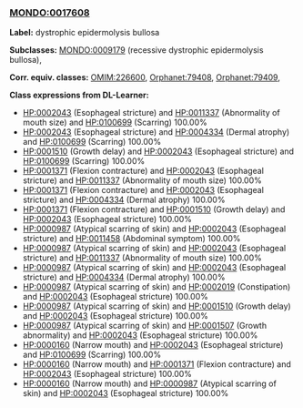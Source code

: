 
### [MONDO:0017608](http://purl.obolibrary.org/obo/MONDO_0017608)
**Label:** dystrophic epidermolysis bullosa

**Subclasses:** [MONDO:0009179](http://purl.obolibrary.org/obo/MONDO_0009179) (recessive dystrophic epidermolysis bullosa), 

**Corr. equiv. classes:** [OMIM:226600](http://purl.obolibrary.org/obo/OMIM_226600), [Orphanet:79408](http://www.orpha.net/ORDO/Orphanet_79408), [Orphanet:79409](http://www.orpha.net/ORDO/Orphanet_79409), 

**Class expressions from DL-Learner:**

- [HP:0002043](http://purl.obolibrary.org/obo/HP_0002043) (Esophageal stricture) and [HP:0011337](http://purl.obolibrary.org/obo/HP_0011337) (Abnormality of mouth size) and [HP:0100699](http://purl.obolibrary.org/obo/HP_0100699) (Scarring) 100.00%
- [HP:0002043](http://purl.obolibrary.org/obo/HP_0002043) (Esophageal stricture) and [HP:0004334](http://purl.obolibrary.org/obo/HP_0004334) (Dermal atrophy) and [HP:0100699](http://purl.obolibrary.org/obo/HP_0100699) (Scarring) 100.00%
- [HP:0001510](http://purl.obolibrary.org/obo/HP_0001510) (Growth delay) and [HP:0002043](http://purl.obolibrary.org/obo/HP_0002043) (Esophageal stricture) and [HP:0100699](http://purl.obolibrary.org/obo/HP_0100699) (Scarring) 100.00%
- [HP:0001371](http://purl.obolibrary.org/obo/HP_0001371) (Flexion contracture) and [HP:0002043](http://purl.obolibrary.org/obo/HP_0002043) (Esophageal stricture) and [HP:0011337](http://purl.obolibrary.org/obo/HP_0011337) (Abnormality of mouth size) 100.00%
- [HP:0001371](http://purl.obolibrary.org/obo/HP_0001371) (Flexion contracture) and [HP:0002043](http://purl.obolibrary.org/obo/HP_0002043) (Esophageal stricture) and [HP:0004334](http://purl.obolibrary.org/obo/HP_0004334) (Dermal atrophy) 100.00%
- [HP:0001371](http://purl.obolibrary.org/obo/HP_0001371) (Flexion contracture) and [HP:0001510](http://purl.obolibrary.org/obo/HP_0001510) (Growth delay) and [HP:0002043](http://purl.obolibrary.org/obo/HP_0002043) (Esophageal stricture) 100.00%
- [HP:0000987](http://purl.obolibrary.org/obo/HP_0000987) (Atypical scarring of skin) and [HP:0002043](http://purl.obolibrary.org/obo/HP_0002043) (Esophageal stricture) and [HP:0011458](http://purl.obolibrary.org/obo/HP_0011458) (Abdominal symptom) 100.00%
- [HP:0000987](http://purl.obolibrary.org/obo/HP_0000987) (Atypical scarring of skin) and [HP:0002043](http://purl.obolibrary.org/obo/HP_0002043) (Esophageal stricture) and [HP:0011337](http://purl.obolibrary.org/obo/HP_0011337) (Abnormality of mouth size) 100.00%
- [HP:0000987](http://purl.obolibrary.org/obo/HP_0000987) (Atypical scarring of skin) and [HP:0002043](http://purl.obolibrary.org/obo/HP_0002043) (Esophageal stricture) and [HP:0004334](http://purl.obolibrary.org/obo/HP_0004334) (Dermal atrophy) 100.00%
- [HP:0000987](http://purl.obolibrary.org/obo/HP_0000987) (Atypical scarring of skin) and [HP:0002019](http://purl.obolibrary.org/obo/HP_0002019) (Constipation) and [HP:0002043](http://purl.obolibrary.org/obo/HP_0002043) (Esophageal stricture) 100.00%
- [HP:0000987](http://purl.obolibrary.org/obo/HP_0000987) (Atypical scarring of skin) and [HP:0001510](http://purl.obolibrary.org/obo/HP_0001510) (Growth delay) and [HP:0002043](http://purl.obolibrary.org/obo/HP_0002043) (Esophageal stricture) 100.00%
- [HP:0000987](http://purl.obolibrary.org/obo/HP_0000987) (Atypical scarring of skin) and [HP:0001507](http://purl.obolibrary.org/obo/HP_0001507) (Growth abnormality) and [HP:0002043](http://purl.obolibrary.org/obo/HP_0002043) (Esophageal stricture) 100.00%
- [HP:0000160](http://purl.obolibrary.org/obo/HP_0000160) (Narrow mouth) and [HP:0002043](http://purl.obolibrary.org/obo/HP_0002043) (Esophageal stricture) and [HP:0100699](http://purl.obolibrary.org/obo/HP_0100699) (Scarring) 100.00%
- [HP:0000160](http://purl.obolibrary.org/obo/HP_0000160) (Narrow mouth) and [HP:0001371](http://purl.obolibrary.org/obo/HP_0001371) (Flexion contracture) and [HP:0002043](http://purl.obolibrary.org/obo/HP_0002043) (Esophageal stricture) 100.00%
- [HP:0000160](http://purl.obolibrary.org/obo/HP_0000160) (Narrow mouth) and [HP:0000987](http://purl.obolibrary.org/obo/HP_0000987) (Atypical scarring of skin) and [HP:0002043](http://purl.obolibrary.org/obo/HP_0002043) (Esophageal stricture) 100.00%


